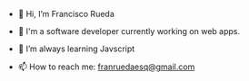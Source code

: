 - 👋 Hi, I’m Francisco Rueda
- 🤖 I'm a software developer currently working on web apps.

- 🌱 I’m always learning Javscript
- 📫 How to reach me: franruedaesq@gmail.com
